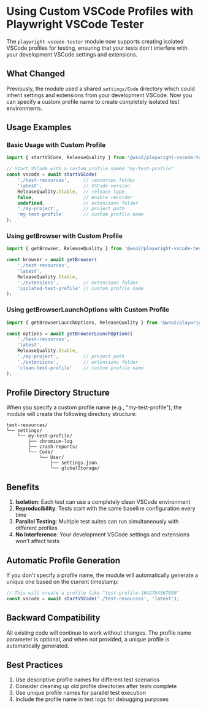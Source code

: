 # Using Custom VSCode Profiles with Playwright VSCode Tester

The `playwright-vscode-tester` module now supports creating isolated VSCode profiles for testing, ensuring that your tests don't interfere with your development VSCode settings and extensions.

## What Changed

Previously, the module used a shared `settings/Code` directory which could inherit settings and extensions from your development VSCode. Now you can specify a custom profile name to create completely isolated test environments.

## Usage Examples

### Basic Usage with Custom Profile

```typescript
import { startVSCode, ReleaseQuality } from '@wso2/playwright-vscode-tester';

// Start VSCode with a custom profile named "my-test-profile"
const vscode = await startVSCode(
    './test-resources',     // resources folder
    'latest',               // VSCode version
    ReleaseQuality.Stable,  // release type
    false,                  // enable recorder
    undefined,              // extensions folder
    './my-project',         // project path
    'my-test-profile'       // custom profile name
);
```

### Using getBrowser with Custom Profile

```typescript
import { getBrowser, ReleaseQuality } from '@wso2/playwright-vscode-tester';

const browser = await getBrowser(
    './test-resources',
    'latest',
    ReleaseQuality.Stable,
    './extensions',         // extensions folder
    'isolated-test-profile' // custom profile name
);
```

### Using getBrowserLaunchOptions with Custom Profile

```typescript
import { getBrowserLaunchOptions, ReleaseQuality } from '@wso2/playwright-vscode-tester';

const options = await getBrowserLaunchOptions(
    './test-resources',
    'latest',
    ReleaseQuality.Stable,
    './my-project',         // project path
    './extensions',         // extensions folder
    'clean-test-profile'    // custom profile name
);
```

## Profile Directory Structure

When you specify a custom profile name (e.g., "my-test-profile"), the module will create the following directory structure:

```
test-resources/
└── settings/
    └── my-test-profile/
        ├── chromium-log
        ├── crash-reports/
        └── Code/
            └── User/
                ├── settings.json
                └── globalStorage/
```

## Benefits

1. **Isolation**: Each test can use a completely clean VSCode environment
2. **Reproducibility**: Tests start with the same baseline configuration every time
3. **Parallel Testing**: Multiple test suites can run simultaneously with different profiles
4. **No Interference**: Your development VSCode settings and extensions won't affect tests

## Automatic Profile Generation

If you don't specify a profile name, the module will automatically generate a unique one based on the current timestamp:

```typescript
// This will create a profile like "test-profile-1642784567890"
const vscode = await startVSCode('./test-resources', 'latest');
```

## Backward Compatibility

All existing code will continue to work without changes. The profile name parameter is optional, and when not provided, a unique profile is automatically generated.

## Best Practices

1. Use descriptive profile names for different test scenarios
2. Consider cleaning up old profile directories after tests complete
3. Use unique profile names for parallel test execution
4. Include the profile name in test logs for debugging purposes
